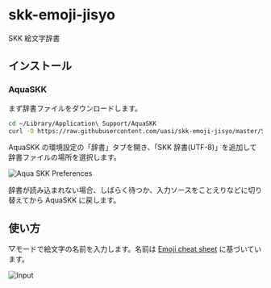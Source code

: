 skk-emoji-jisyo
===============

SKK 絵文字辞書

インストール
------------

### AquaSKK

まず辞書ファイルをダウンロードします。

```bash
cd ~/Library/Application\ Support/AquaSKK
curl -O https://raw.githubusercontent.com/uasi/skk-emoji-jisyo/master/SKK-JISYO.emoji.utf8
```

AquaSKK の環境設定の「辞書」タブを開き、「SKK 辞書(UTF-8)」を追加して辞書ファイルの場所を選択します。

![Aqua SKK Preferences](https://cloud.githubusercontent.com/assets/22321/3549779/e90d8d0a-08ce-11e4-94d1-205d12c74199.png)

辞書が読み込まれない場合、しばらく待つか、入力ソースをことえりなどに切り替えてから AquaSKK に戻します。

使い方
------

▽モードで絵文字の名前を入力します。名前は [Emoji cheat sheet](http://www.emoji-cheat-sheet.com) に基づいています。

![Input](https://cloud.githubusercontent.com/assets/22321/3549963/211fd39e-08d2-11e4-8214-3b9a1ea29096.gif)
